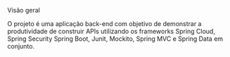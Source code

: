 Visão geral

O projeto é uma aplicação back-end com objetivo de demonstrar a produtividade de construir APIs utilizando os frameworks Spring Cloud, Spring Security Spring Boot, Junit, Mockito, Spring MVC e Spring Data em conjunto.
